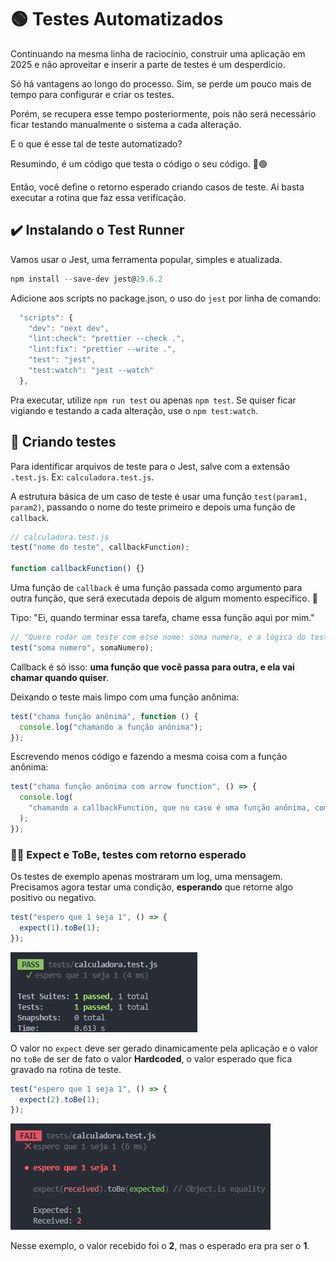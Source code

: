 # 🟢 Testes Automatizados

Continuando na mesma linha de raciocínio, construir uma aplicação em 2025 e não aproveitar e inserir a parte de testes é um desperdício.

Só há vantagens ao longo do processo. Sim, se perde um pouco mais de tempo para configurar e criar os testes.

Porém, se recupera esse tempo posteriormente, pois não será necessário ficar testando manualmente o sistema a cada alteração.

E o que é esse tal de teste automatizado?

Resumindo, é um código que testa o código o seu código. 🔴🟢

Então, você define o retorno esperado criando casos de teste. Ai basta executar a rotina que faz essa verificação.

## ✔️ Instalando o Test Runner

Vamos usar o Jest, uma ferramenta popular, simples e atualizada.

```powershell
npm install --save-dev jest@29.6.2
```

Adicione aos scripts no package.json, o uso do `jest` por linha de comando:

```js
  "scripts": {
    "dev": "next dev",
    "lint:check": "prettier --check .",
    "lint:fix": "prettier --write .",
    "test": "jest",
    "test:watch": "jest --watch"
  },
```

Pra executar, utilize `npm run test` ou apenas `npm test`. Se quiser ficar vigiando e testando a cada alteração, use o `npm test:watch`.

## 🏹 Criando testes

Para identificar arquivos de teste para o Jest, salve com a extensão `.test.js`. Ex: `calculadora.test.js`.

A estrutura básica de um caso de teste é usar uma função `test(param1, param2)`, passando o nome do teste primeiro e depois uma função de `callback`.

```js
// calculadora.test.js
test("nome do teste", callbackFunction);

function callbackFunction() {}
```

Uma função de `callback` é uma função passada como argumento para outra função, que será executada depois de algum momento específico. 🧠

Tipo: "Ei, quando terminar essa tarefa, chame essa função aqui por mim."

```js
// "Quero rodar um teste com esse nome: soma numero, e a lógica do teste está dentro da função de callback: somaNumero."
test("soma numero", somaNumero);
```

Callback é só isso: **uma função que você passa para outra, e ela vai chamar quando quiser**.

Deixando o teste mais limpo com uma função anônima:

```js
test("chama função anônima", function () {
  console.log("chamando a função anônima");
});
```

Escrevendo menos código e fazendo a mesma coisa com a função anônima:

```js
test("chama função anônima com arrow function", () => {
  console.log(
    "chamando a callbackFunction, que no caso é uma função anônima, com a setinha, arrow function",
  );
});
```

### 🫷🏻 Expect e ToBe, testes com retorno esperado

Os testes de exemplo apenas mostraram um log, uma mensagem. Precisamos agora testar uma condição, **esperando** que retorne algo positivo ou negativo.

```js
test("espero que 1 seja 1", () => {
  expect(1).toBe(1);
});
```

![Exemplo de teste válido](img/jest-exemplo-1.png)

O valor no `expect` deve ser gerado dinamicamente pela aplicação e o valor no `toBe` de ser de fato o valor **Hardcoded**, o valor esperado que fica gravado na rotina de teste.

```js
test("espero que 1 seja 1", () => {
  expect(2).toBe(1);
});
```

![Exemplo de teste inválido](img/jest-exemplo-2.png)

Nesse exemplo, o valor recebido foi o **2**, mas o esperado era pra ser o **1**.
